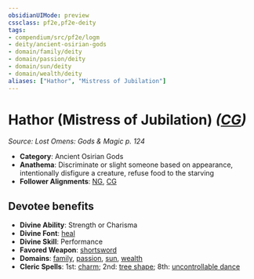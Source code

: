 ```yaml
---
obsidianUIMode: preview
cssclass: pf2e,pf2e-deity
tags:
- compendium/src/pf2e/logm
- deity/ancient-osirian-gods
- domain/family/deity
- domain/passion/deity
- domain/sun/deity
- domain/wealth/deity
aliases: ["Hathor", "Mistress of Jubilation"]
---
```

# Hathor (Mistress of Jubilation) *([CG](../../../rules/traits/chaotic-good-b1.md))*  
*Source: Lost Omens: Gods & Magic p. 124*  

- **Category**: Ancient Osirian Gods
- **Anathema**: Discriminate or slight someone based on appearance, intentionally disfigure a creature, refuse food to the starving
- **Follower Alignments**: [NG](../../../rules/traits/neutral-good-b1.md), [CG](../../../rules/traits/chaotic-good-b1.md)

## Devotee benefits

- **Divine Ability**: Strength or Charisma
- **Divine Font**: [heal](../../spells/heal.md)
- **Divine Skill**: Performance
- **Favored Weapon**: [shortsword](../../equipment/items/shortsword.md)
- **Domains**: [family](../domains.md#Family), [passion](../domains.md#Passion), [sun](../domains.md#Sun), [wealth](../domains.md#Wealth)
- **Cleric Spells**: 1st: [charm](../../spells/charm.md); 2nd: [tree shape](../../spells/tree-shape.md); 8th: [uncontrollable dance](../../spells/uncontrollable-dance.md)